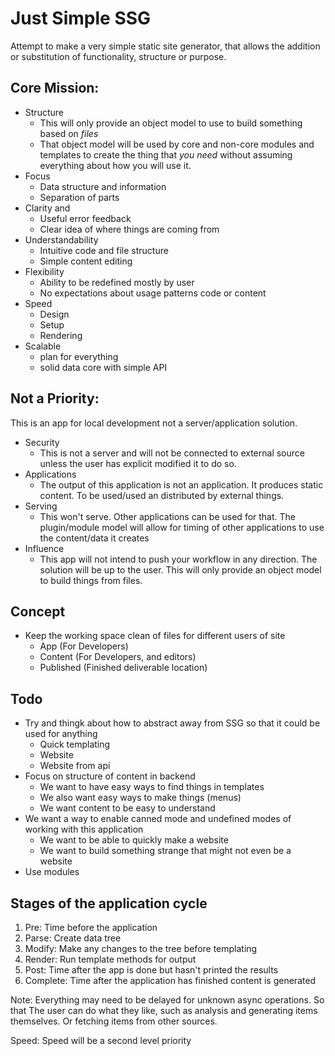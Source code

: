 # Just Simple SSG
Attempt to make a very simple static site generator, that allows the addition or substitution of functionality, structure or purpose.

## Core Mission:
- Structure
  - This will only provide an object model to use to build something based on *files*
  - That object model will be used by core and non-core modules and templates
    to create the thing that *you need* without assuming everything about how
    you will use it.
- Focus
  - Data structure and information
  - Separation of parts
- Clarity and 
  - Useful error feedback
  - Clear idea of where things are coming from
- Understandability 
  - Intuitive code and file structure
  - Simple content editing
- Flexibility 
  - Ability to be redefined mostly by user
  - No expectations about usage patterns code or content
- Speed 
  - Design
  - Setup
  - Rendering
- Scalable
  - plan for everything
  - solid data core with simple API

## Not a Priority:

This is an app for local development not a server/application solution. 

- Security
  - This is not a server and will not be connected to external source 
    unless the user has explicit modified it to do so.
- Applications
  - The output of this application is not an application. It produces static
    content. To be used/used an distributed by external things.
- Serving
  - This won't serve. Other applications can be used for that. The plugin/module
    model will allow for timing of other applications to use the content/data it creates
- Influence
  - This app will not intend to push your workflow in any direction. The solution
    will be up to the user. This will only provide an object model to build things
    from files.

## Concept
- Keep the working space clean of files for different users of site
  - App (For Developers)
  - Content (For Developers, and editors)
  - Published (Finished deliverable location)

## Todo
- Try and thingk about how to abstract away from SSG so that it could be used for anything
  - Quick templating
  - Website
  - Website from api
- Focus on structure of content in backend
  - We want to have easy ways to find things in templates
  - We also want easy ways to make things (menus)
  - We want content to be easy to understand
- We want a way to enable canned mode and undefined modes of working with this application
  - We want to be able to quickly make a website
  - We want to build something strange that might not even be a website
- Use modules

## Stages of the application cycle
1. Pre: Time before the application
2. Parse: Create data tree 
2. Modify: Make any changes to the tree before templating
3. Render: Run template methods for output
4. Post: Time after the app is done but hasn't printed the results
5. Complete: Time after the application has finished content is generated

Note: Everything may need to be delayed for unknown async operations. So that
      The user can do what they like, such as analysis and generating items 
      themselves. Or fetching items from other sources.

Speed: Speed will be a second level priority  